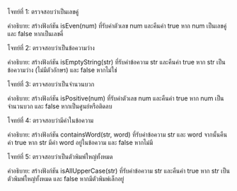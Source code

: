 โจทย์ที่ 1: ตรวจสอบว่าเป็นเลขคู่

คำอธิบาย: สร้างฟังก์ชัน isEven(num) ที่รับค่าตัวเลข num และคืนค่า true หาก num เป็นเลขคู่ และ false หากเป็นเลขคี่



โจทย์ที่ 2: ตรวจสอบว่าเป็นข้อความว่าง

คำอธิบาย: สร้างฟังก์ชัน isEmptyString(str) ที่รับค่าข้อความ str และคืนค่า true หาก str เป็นข้อความว่าง (ไม่มีตัวอักษร) และ false หากไม่ใช่



โจทย์ที่ 3: ตรวจสอบว่าเป็นจำนวนบวก

คำอธิบาย: สร้างฟังก์ชัน isPositive(num) ที่รับค่าตัวเลข num และคืนค่า true หาก num เป็นจำนวนบวก และ false หากเป็นศูนย์หรือติดลบ



โจทย์ที่ 4: ตรวจสอบว่ามีคำในข้อความ

คำอธิบาย: สร้างฟังก์ชัน containsWord(str, word) ที่รับค่าข้อความ str และ word จากนั้นคืนค่า true หาก str มีคำ word อยู่ในข้อความ และ false หากไม่มี


โจทย์ที่ 5: ตรวจสอบว่าเป็นตัวพิมพ์ใหญ่ทั้งหมด

คำอธิบาย: สร้างฟังก์ชัน isAllUpperCase(str) ที่รับค่าข้อความ str และคืนค่า true หาก str เป็นตัวพิมพ์ใหญ่ทั้งหมด และ false หากมีตัวพิมพ์เล็กอยู่